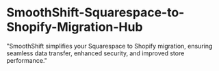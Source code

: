 # SmoothShift-Squarespace-to-Shopify-Migration-Hub
"SmoothShift simplifies your Squarespace to Shopify migration, ensuring seamless data transfer, enhanced security, and improved store performance."
